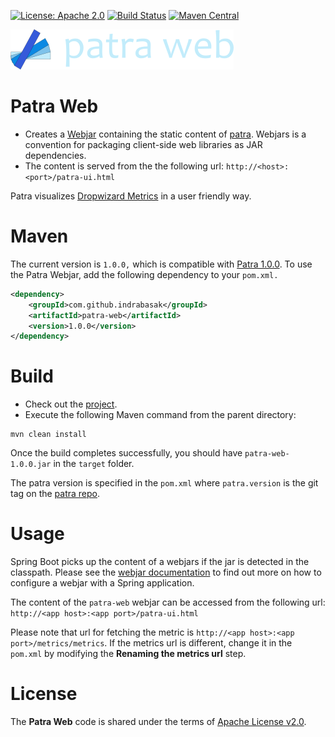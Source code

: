 [![License: Apache 2.0](https://img.shields.io/badge/License-Apache%202.0-blue.svg)](https://opensource.org/licenses/Apache-2.0) [![Build Status][travis-badge]][travis-badge-url] [![Maven Central][maven-central-badge]][maven-central-url]

![](./images/logo-paleblue-candara_357px.png)

Patra Web
==========================
* Creates a [Webjar](http://www.webjars.org/) containing the static content of [patra](https://indrabasak.github.io/patra/). 
Webjars is a convention for packaging client-side web libraries as JAR dependencies.
* The content is served from the the following url: `http://<host>:<port>/patra-ui.html`

Patra visualizes [Dropwizard Metrics](http://metrics.dropwizard.io/) in a user friendly way.

# Maven

The current version is `1.0.0,` which is compatible with [Patra 1.0.0](https://indrabasak.github.io/patra/). To use
the Patra Webjar, add the following dependency to your `pom.xml.`

```xml
<dependency>
    <groupId>com.github.indrabasak</groupId>
    <artifactId>patra-web</artifactId>
    <version>1.0.0</version>
</dependency>
```

# Build
* Check out the [project](https://github.com/indrabasak/patra-web).
* Execute the following Maven command from the parent directory:
```
mvn clean install
```
Once the build completes successfully, you should have `patra-web-1.0.0.jar` in the `target` folder.

The patra version is specified in the `pom.xml` where `patra.version` is the git tag on 
the [patra repo](https://github.com/indrabasak/patra).

# Usage
Spring Boot picks up the content of a webjars if the jar is detected in the classpath. Please see the 
[webjar documentation](http://www.webjars.org/documentation#springmvc) to find out more on how to configure a webjar 
with a Spring application.

The content of the `patra-web` webjar can be accessed from the following url: `http://<app host>:<app port>/patra-ui.html`

Please note that url for fetching the metric is `http://<app host>:<app port>/metrics/metrics`. If the metrics url is
different, change it in the `pom.xml` by modifying the **Renaming the metrics url** step.

# License

The __Patra Web__ code is shared under the terms of [Apache License v2.0](https://opensource.org/licenses/Apache-2.0).

[travis-badge]: https://travis-ci.org/indrabasak/patra-web.svg?branch=master
[travis-badge-url]: https://travis-ci.org/indrabasak/patra-web
[maven-central-badge]: https://maven-badges.herokuapp.com/maven-central/com.github.indrabasak/patra-web/badge.svg
[maven-central-url]: https://maven-badges.herokuapp.com/maven-central/com.github.indrabasak/patra-web/

